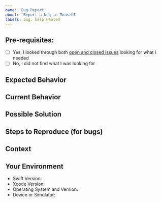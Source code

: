 ```yaml
---
name: 'Bug Report'
about: 'Report a bug in ToastUI'
labels: bug, help wanted
---
```


## Pre-requisites:
- [ ] Yes, I looked through both [open and closed issues](../issues?utf8=✓&q=is%3Aissue) looking for what I needed
- [ ] No, I did not find what I was looking for

<!--- Provide a general summary of the issue in the Title above -->

## Expected Behavior

<!--- Tell us what should happen -->

## Current Behavior

<!--- Tell us what happens instead of the expected behavior -->

## Possible Solution

<!--- Not obligatory, but suggest a fix/reason for the bug, -->
<!--- or ideas as to the implementation of the addition or change. -->

## Steps to Reproduce (for bugs)

<!--- Provide a set of steps to -->
<!--- reproduce this bug. Include code, configuration or screenshots to reproduce, if relevant. -->


## Context

<!--- How has this issue affected you? What are you trying to accomplish? -->
<!--- Providing context (e.g. links to configuration settings, -->
<!--- stack trace or log data) helps us come up with a solution that is most useful in the real world. -->

## Your Environment

<!--- Include as many relevant details about the environment you experienced the bug in -->

- Swift Version:
- Xcode Version: 
- Operating System and Version:
- Device or Simulator:
